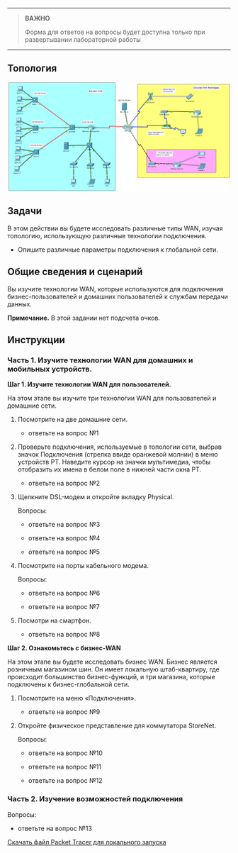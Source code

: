 
---

> **ВАЖНО**
> 
> Форма для ответов на вопросы будет доступна только при развертывании лабораторной работы 

---

## Топология

![](./assets/topology.png)

## Задачи

В этом действии вы будете исследовать различные типы WAN, изучая топологию, использующую различные технологии подключения.

-   Опишите различные параметры подключения к глобальной сети.

## Общие сведения и сценарий

Вы изучите технологии WAN, которые используются для подключения бизнес-пользователей и домашних пользователей к службам передачи данных.

**Примечание.** В этой задании нет подсчета очков.

## Инструкции

### Часть 1. Изучите технологии WAN для домашних и мобильных устройств.

**Шаг 1. Изучите технологии WAN для пользователей.**

На этом этапе вы изучите три технологии WAN для пользователей и домашние сети.

1.  Посмотрите на две домашние сети.

    - ответьте на вопрос №1

2.  Проверьте подключения, используемые в топологии сети, выбрав значок Подключения (стрелка ввиде оранжевой молнии) в меню устройств PT. Наведите курсор на значки мультимедиа, чтобы отобразить их имена в белом поле в нижней части окна PT.

    - ответьте на вопрос №2

3.  Щелкните DSL-модем и откройте вкладку Physical.

    Вопросы:

    - ответьте на вопрос №3

    - ответьте на вопрос №4

    - ответьте на вопрос №5

4.  Посмотрите на порты кабельного модема.

    Вопросы:

    - ответьте на вопрос №6

    - ответьте на вопрос №7

5.  Посмотри на смартфон.

    - ответьте на вопрос №8

**Шаг 2. Ознакомьтесь с бизнес-WAN**

На этом этапе вы будете исследовать бизнес WAN. Бизнес является розничным магазином шин. Он имеет локальную штаб-квартиру, где происходит большинство бизнес-функций, и три магазина, которые подключены к бизнес-глобальной сети.

1.  Посмотрите на меню «Подключения».

    - ответьте на вопрос №9

2.  Откройте физическое представление для коммутатора StoreNet.

    Вопросы:

    - ответьте на вопрос №10

    - ответьте на вопрос №11

    - ответьте на вопрос №12

### Часть 2. Изучение возможностей подключения

Вопросы:

- ответьте на вопрос №13

[Скачать файл Packet Tracer для локального запуска](./assets/7.6.1-lab.pka)
